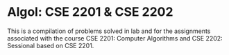# Algol: CSE 2201 & CSE 2202

This is a compilation of problems solved in lab and for the assignments associated with the course CSE 2201: Computer Algorithms and CSE 2202: Sessional based on CSE 2201.
